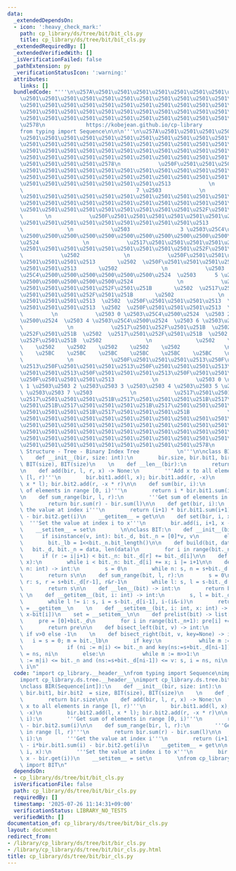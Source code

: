 ```yaml
---
data:
  _extendedDependsOn:
  - icon: ':heavy_check_mark:'
    path: cp_library/ds/tree/bit/bit_cls.py
    title: cp_library/ds/tree/bit/bit_cls.py
  _extendedRequiredBy: []
  _extendedVerifiedWith: []
  _isVerificationFailed: false
  _pathExtension: py
  _verificationStatusIcon: ':warning:'
  attributes:
    links: []
  bundledCode: "'''\n\u257A\u2501\u2501\u2501\u2501\u2501\u2501\u2501\u2501\u2501\u2501\
    \u2501\u2501\u2501\u2501\u2501\u2501\u2501\u2501\u2501\u2501\u2501\u2501\u2501\
    \u2501\u2501\u2501\u2501\u2501\u2501\u2501\u2501\u2501\u2501\u2501\u2501\u2501\
    \u2501\u2501\u2501\u2501\u2501\u2501\u2501\u2501\u2501\u2501\u2501\u2501\u2501\
    \u2501\u2501\u2501\u2501\u2501\u2501\u2501\u2501\u2501\u2501\u2501\u2501\u2501\
    \u2578\n             https://kobejean.github.io/cp-library               \n'''\n\
    from typing import Sequence\n\n\n'''\n\u257A\u2501\u2501\u2501\u2501\u2501\u2501\
    \u2501\u2501\u2501\u2501\u2501\u2501\u2501\u2501\u2501\u2501\u2501\u2501\u2501\
    \u2501\u2501\u2501\u2501\u2501\u2501\u2501\u2501\u2501\u2501\u2501\u2501\u2501\
    \u2501\u2501\u2501\u2501\u2501\u2501\u2501\u2501\u2501\u2501\u2501\u2501\u2501\
    \u2501\u2501\u2501\u2501\u2501\u2501\u2501\u2501\u2501\u2501\u2501\u2501\u2501\
    \u2501\u2501\u2501\u2501\u2578\n            \u250F\u2501\u2501\u2501\u2501\u2501\
    \u2501\u2501\u2501\u2501\u2501\u2501\u2501\u2501\u2501\u2501\u2501\u2501\u2501\
    \u2501\u2501\u2501\u2501\u2501\u2501\u2501\u2501\u2501\u2501\u2501\u2501\u2501\
    \u2501\u2501\u2501\u2501\u2501\u2501\u2501\u2513            \n            \u2503\
    \                                    7 \u2503            \n            \u2517\u2501\
    \u2501\u2501\u2501\u2501\u2501\u2501\u2501\u2501\u2501\u2501\u2501\u2501\u2501\
    \u2501\u2501\u2501\u2501\u2501\u2501\u2501\u2501\u2501\u2501\u2501\u2501\u2501\
    \u2501\u2501\u2501\u2501\u2501\u2501\u2501\u2501\u2501\u252F\u2501\u251B     \
    \       \n            \u250F\u2501\u2501\u2501\u2501\u2501\u2501\u2501\u2501\u2501\
    \u2501\u2501\u2501\u2501\u2501\u2501\u2501\u2501\u2501\u2513                 \u2502\
    \              \n            \u2503                3 \u2503\u25C4\u2500\u2500\u2500\
    \u2500\u2500\u2500\u2500\u2500\u2500\u2500\u2500\u2500\u2500\u2500\u2500\u2500\
    \u2524              \n            \u2517\u2501\u2501\u2501\u2501\u2501\u2501\u2501\
    \u2501\u2501\u2501\u2501\u2501\u2501\u2501\u2501\u2501\u252F\u2501\u251B     \
    \            \u2502              \n            \u250F\u2501\u2501\u2501\u2501\u2501\
    \u2501\u2501\u2501\u2513       \u2502  \u250F\u2501\u2501\u2501\u2501\u2501\u2501\
    \u2501\u2501\u2513       \u2502              \n            \u2503      1 \u2503\
    \u25C4\u2500\u2500\u2500\u2500\u2500\u2500\u2524  \u2503      5 \u2503\u25C4\u2500\
    \u2500\u2500\u2500\u2500\u2500\u2524              \n            \u2517\u2501\u2501\
    \u2501\u2501\u2501\u2501\u252F\u2501\u251B       \u2502  \u2517\u2501\u2501\u2501\
    \u2501\u2501\u2501\u252F\u2501\u251B       \u2502              \n            \u250F\
    \u2501\u2501\u2501\u2513  \u2502  \u250F\u2501\u2501\u2501\u2513  \u2502  \u250F\
    \u2501\u2501\u2501\u2513  \u2502  \u250F\u2501\u2501\u2501\u2513  \u2502     \
    \         \n            \u2503 0 \u2503\u25C4\u2500\u2524  \u2503 2 \u2503\u25C4\
    \u2500\u2524  \u2503 4 \u2503\u25C4\u2500\u2524  \u2503 6 \u2503\u25C4\u2500\u2524\
    \              \n            \u2517\u2501\u252F\u2501\u251B  \u2502  \u2517\u2501\
    \u252F\u2501\u251B  \u2502  \u2517\u2501\u252F\u2501\u251B  \u2502  \u2517\u2501\
    \u252F\u2501\u251B  \u2502              \n              \u2502    \u2502    \u2502\
    \    \u2502    \u2502    \u2502    \u2502    \u2502              \n          \
    \    \u25BC    \u25BC    \u25BC    \u25BC    \u25BC    \u25BC    \u25BC    \u25BC\
    \              \n            \u250F\u2501\u2501\u2501\u2513\u250F\u2501\u2501\u2501\
    \u2513\u250F\u2501\u2501\u2501\u2513\u250F\u2501\u2501\u2501\u2513\u250F\u2501\
    \u2501\u2501\u2513\u250F\u2501\u2501\u2501\u2513\u250F\u2501\u2501\u2501\u2513\
    \u250F\u2501\u2501\u2501\u2513            \n            \u2503 0 \u2503\u2503\
    \ 1 \u2503\u2503 2 \u2503\u2503 3 \u2503\u2503 4 \u2503\u2503 5 \u2503\u2503 6\
    \ \u2503\u2503 7 \u2503            \n            \u2517\u2501\u2501\u2501\u251B\
    \u2517\u2501\u2501\u2501\u251B\u2517\u2501\u2501\u2501\u251B\u2517\u2501\u2501\
    \u2501\u251B\u2517\u2501\u2501\u2501\u251B\u2517\u2501\u2501\u2501\u251B\u2517\
    \u2501\u2501\u2501\u251B\u2517\u2501\u2501\u2501\u251B            \n\u257A\u2501\
    \u2501\u2501\u2501\u2501\u2501\u2501\u2501\u2501\u2501\u2501\u2501\u2501\u2501\
    \u2501\u2501\u2501\u2501\u2501\u2501\u2501\u2501\u2501\u2501\u2501\u2501\u2501\
    \u2501\u2501\u2501\u2501\u2501\u2501\u2501\u2501\u2501\u2501\u2501\u2501\u2501\
    \u2501\u2501\u2501\u2501\u2501\u2501\u2501\u2501\u2501\u2501\u2501\u2501\u2501\
    \u2501\u2501\u2501\u2501\u2501\u2501\u2501\u2501\u2501\u2578\n           Data\
    \ Structure - Tree - Binary Index Tree            \n'''\n\nclass BIR(Sequence[int]):\n\
    \    def __init__(bir, size: int):\n        bir.size, bir.bit1, bir.bit2  = size,\
    \ BIT(size), BIT(size)\n    \n    def __len__(bir):\n        return bir.size\n\
    \n    def add(bir, l, r, x) -> None:\n        '''Add x to all elements in range\
    \ [l, r)'''\n        bir.bit1.add(l, x); bir.bit1.add(r, -x)\n        bir.bit2.add(l,\
    \ x * l); bir.bit2.add(r, -x * r)\n\n    def sum(bir, i):\n        '''Get sum\
    \ of elements in range [0, i)'''\n        return i * bir.bit1.sum(i) - bir.bit2.sum(i)\n\
    \n    def sum_range(bir, l, r):\n        '''Get sum of elements in range [l, r)'''\n\
    \        return bir.sum(r) - bir.sum(l)\n\n    def get(bir, i):\n        '''Get\
    \ the value at index i'''\n        return (i+1) * bir.bit1.sum(i+1) - i*bir.bit1.sum(i)\
    \ - bir.bit2.get(i)\n    __getitem__ = get\n\n    def set(bir, i, x):\n      \
    \  '''Set the value at index i to x'''\n        bir.add(i, i+1, x - bir.get(i))\n\
    \    __setitem__ = set\n        \n\nclass BIT:\n    def __init__(bit, v):\n  \
    \      if isinstance(v, int): bit._d, bit._n = [0]*v, v\n        else: bit.build(v)\n\
    \        bit._lb = 1<<bit._n.bit_length()\n\n    def build(bit, data):\n     \
    \   bit._d, bit._n = data, len(data)\n        for i in range(bit._n):\n      \
    \      if (r := i|i+1) < bit._n: bit._d[r] += bit._d[i]\n\n    def add(bit, i,\
    \ x):\n        while i < bit._n: bit._d[i] += x; i |= i+1\n\n    def sum(bit,\
    \ n: int) -> int:\n        s = 0\n        while n: s, n = s+bit._d[n-1], n&n-1\n\
    \        return s\n\n    def sum_range(bit, l, r):\n        s = 0\n        while\
    \ r: s, r = s+bit._d[r-1], r&r-1\n        while l: s, l = s-bit._d[l-1], l&l-1\n\
    \        return s\n\n    def __len__(bit) -> int:\n        return bit._n\n   \
    \ \n    def __getitem__(bit, i: int) -> int:\n        s, l = bit._d[i], i&(i+1)\n\
    \        while l != i: s, i = s-bit._d[i-1], i-(i&-i)\n        return s\n    get\
    \ = __getitem__\n    \n    def __setitem__(bit, i: int, x: int) -> None: bit.add(i,\
    \ x-bit[i])\n    set = __setitem__\n\n    def prelist(bit) -> list[int]:\n   \
    \     pre = [0]+bit._d\n        for i in range(bit._n+1): pre[i] += pre[i&i-1]\n\
    \        return pre\n\n    def bisect_left(bit, v) -> int:\n        return bit.bisect_right(v-1)\
    \ if v>0 else -1\n    \n    def bisect_right(bit, v, key=None) -> int:\n     \
    \   i = s = 0; m = bit._lb\n        if key:\n            while m := m>>1:\n  \
    \              if (ni := m|i) <= bit._n and key(ns:=s+bit._d[ni-1]) <= v: s, i\
    \ = ns, ni\n        else:\n            while m := m>>1:\n                if (ni\
    \ := m|i) <= bit._n and (ns:=s+bit._d[ni-1]) <= v: s, i = ns, ni\n        return\
    \ i\n"
  code: "import cp_library.__header__\nfrom typing import Sequence\nimport cp_library.ds.__header__\n\
    import cp_library.ds.tree.__header__\nimport cp_library.ds.tree.bit.__header__\n\
    \nclass BIR(Sequence[int]):\n    def __init__(bir, size: int):\n        bir.size,\
    \ bir.bit1, bir.bit2  = size, BIT(size), BIT(size)\n    \n    def __len__(bir):\n\
    \        return bir.size\n\n    def add(bir, l, r, x) -> None:\n        '''Add\
    \ x to all elements in range [l, r)'''\n        bir.bit1.add(l, x); bir.bit1.add(r,\
    \ -x)\n        bir.bit2.add(l, x * l); bir.bit2.add(r, -x * r)\n\n    def sum(bir,\
    \ i):\n        '''Get sum of elements in range [0, i)'''\n        return i * bir.bit1.sum(i)\
    \ - bir.bit2.sum(i)\n\n    def sum_range(bir, l, r):\n        '''Get sum of elements\
    \ in range [l, r)'''\n        return bir.sum(r) - bir.sum(l)\n\n    def get(bir,\
    \ i):\n        '''Get the value at index i'''\n        return (i+1) * bir.bit1.sum(i+1)\
    \ - i*bir.bit1.sum(i) - bir.bit2.get(i)\n    __getitem__ = get\n\n    def set(bir,\
    \ i, x):\n        '''Set the value at index i to x'''\n        bir.add(i, i+1,\
    \ x - bir.get(i))\n    __setitem__ = set\n        \nfrom cp_library.ds.tree.bit.bit_cls\
    \ import BIT\n"
  dependsOn:
  - cp_library/ds/tree/bit/bit_cls.py
  isVerificationFile: false
  path: cp_library/ds/tree/bit/bir_cls.py
  requiredBy: []
  timestamp: '2025-07-26 11:14:31+09:00'
  verificationStatus: LIBRARY_NO_TESTS
  verifiedWith: []
documentation_of: cp_library/ds/tree/bit/bir_cls.py
layout: document
redirect_from:
- /library/cp_library/ds/tree/bit/bir_cls.py
- /library/cp_library/ds/tree/bit/bir_cls.py.html
title: cp_library/ds/tree/bit/bir_cls.py
---
```


